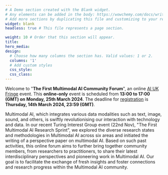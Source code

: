 ```yaml
---
# A Demo section created with the Blank widget.
# Any elements can be added in the body: https://wowchemy.com/docs/writing-markdown-latex/
# Add more sections by duplicating this file and customizing to your requirements.
widget: blank
headless: true # This file represents a page section.

weight: 10 # Order that this section will appear.
title: 
hero_media: 
design:
  # Choose how many columns the section has. Valid values: 1 or 2.
  columns: '1'
  # Add custom styles
  css_style:
  css_class:
---
```

Welcome to "**The First Multimodal AI Community Forum**", an online [AI UK Fringe](https://ai-uk.turing.ac.uk/fringe-events/) event. This **online-only** event is scheduled from **13:00 to 17:00 (GMT) on Monday, 25th March 2024**. The deadline for [registration](https://forms.gle/yckNWD8kHY5Z1wjo9) is **Thursday, 14th March 2024, 23:59 (GMT)**.

Multimodal AI, which integrates various data modalities such as text, image, sound, and others, is swiftly revolutionising our interaction with technology and data. In our recent Turing Interest Group event (22nd Nov), "The First Multimodal AI Research Sprint", we explored the diverse research states and methodologies in Multimodal AI across six areas and initiated the writing of a perspective paper on multimodal AI. Based on such past activities, this online forum aims to further bring together community members, from researchers to practitioners, to share their latest interdisciplinary perspectives and pioneering work in Multimodal AI. Our goal is to facilitate the exchange of fresh insights and foster connections and research progress within the Multimodal AI community.
